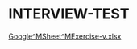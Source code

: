 # INTERVIEW-TEST
[Google^MSheet^MExercise-v.xlsx](https://github.com/user-attachments/files/21682447/Google.MSheet.MExercise-v.xlsx)
